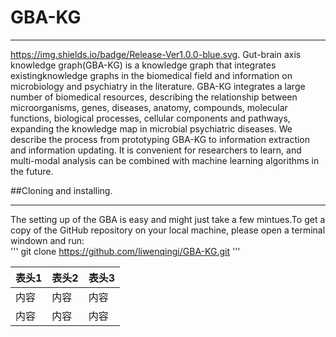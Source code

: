 # GBA-KG 
*** 
https://img.shields.io/badge/Release-Ver1.0.0-blue.svg. 
Gut-brain axis knowledge graph(GBA-KG) is a knowledge graph that integrates existingknowledge graphs in the biomedical field and information on microbiology and psychiatry in the literature. GBA-KG integrates a large number of biomedical resources, describing the relationship between microorganisms, genes, diseases, anatomy, compounds, molecular functions, biological processes, cellular components and pathways, expanding the knowledge map in microbial psychiatric diseases. We describe the process from prototyping GBA-KG to information extraction and information updating. It is convenient for researchers to learn, and multi-modal analysis can be combined with machine learning algorithms in the future.  

##Cloning and installing. 
*** 
The setting up of the GBA is easy and might just take a few mintues.To get a copy of the GitHub repository on your local machine, please open a terminal windown and run:  
'''
git clone https://github.com/liwenqingi/GBA-KG.git
'''  

| 表头1 | 表头2 | 表头3 |  
| --- | --- | --- |  
| 内容 | 内容 | 内容 |  
| 内容 | 内容 | 内容 |  
